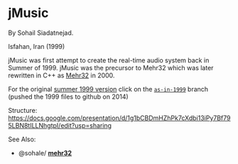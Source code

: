 # jMusic
By Sohail Siadatnejad.

Isfahan, Iran (1999)

jMusic was first attempt to create the real-time audio system back in Summer of 1999.
jMusic was the precursor to Mehr32 which was later rewritten in C++ as [Mehr32](https://github.com/sohale/mehr32) in 2000.

For the original [summer 1999 version](https://github.com/sohale/jMusic/tree/as-in-1999) click on the [`as-in-1999`](https://github.com/sohale/jMusic/tree/as-in-1999) branch (pushed the 1999 files to github on 2014)

Structure:
https://docs.google.com/presentation/d/1g1bCBDmHZhPk7cXdbi13iPy7Bf795LBN8tILLNhgtpI/edit?usp=sharing

See Also:
* @sohale/ **[mehr32](https://github.com/sohale/mehr32)**
